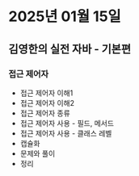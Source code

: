 # 2025년 01월 15일

## 김영한의 실전 자바 - 기본편

### 접근 제어자

- 접근 제어자 이해1
- 접근 제어자 이해2
- 접근 제어자 종류
- 접근 제어자 사용 - 필드, 메서드
- 접근 제어자 사용 - 클래스 레벨
- 캡슐화
- 문제와 풀이
- 정리
